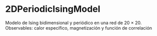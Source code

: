 # 2DPeriodicIsingModel
Modelo de Ising bidimensional y periódico en una red de 20 × 20. Observables: calor específico, magnetización y función de correlación
